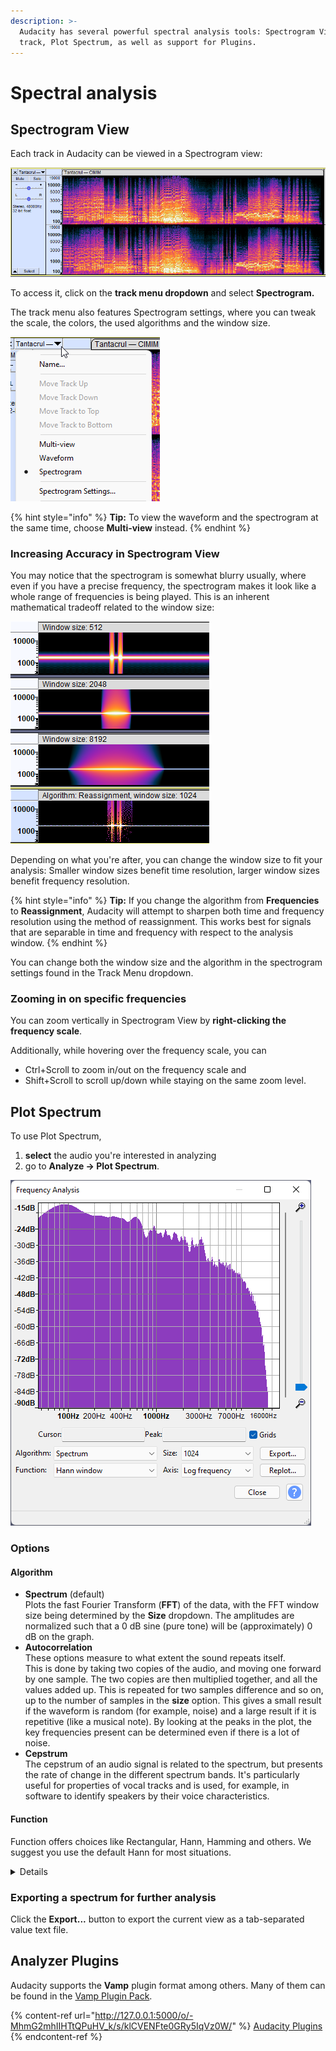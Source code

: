 ```yaml
---
description: >-
  Audacity has several powerful spectral analysis tools: Spectrogram View per
  track, Plot Spectrum, as well as support for Plugins.
---
```


# Spectral analysis

## Spectrogram View

Each track in Audacity can be viewed in a Spectrogram view:

<div align="left">

<img src="../.gitbook/assets/spectrogram.png" alt="Spectrogram view of a track">

</div>

To access it, click on the **track menu dropdown** and select **Spectrogram.**

The track menu also features Spectrogram settings, where you can tweak the scale, the colors, the used algorithms and the window size.

<div align="left">

<img src="../.gitbook/assets/track menu spectrogram.png" alt="The Track Menu dropdown">

</div>

{% hint style="info" %}
**Tip:** To view the waveform and the spectrogram at the same time, choose **Multi-view** instead.
{% endhint %}

### Increasing Accuracy in Spectrogram View

You may notice that the spectrogram is somewhat blurry usually, where even if you have a precise frequency, the spectrogram makes it look like a whole range of frequencies is being played. This is an inherent mathematical tradeoff related to the window size:

<div align="left">

<img src="../.gitbook/assets/Audacity_u0lMBchIkj.png" alt="Different window sizes in comparison">

</div>

Depending on what you're after, you can change the window size to fit your analysis: Smaller window sizes benefit time resolution, larger window sizes benefit frequency resolution.

{% hint style="info" %}
**Tip:** If you change the algorithm from **Frequencies** to **Reassignment**, Audacity will attempt to sharpen both time and frequency resolution using the method of reassignment. This works best for signals that are separable in time and frequency with respect to the analysis window.
{% endhint %}

You can change both the window size and the algorithm in the spectrogram settings found in the Track Menu dropdown.&#x20;

### Zooming in on specific frequencies

You can zoom vertically in Spectrogram View by **right-clicking the frequency scale**.

Additionally, while hovering over the frequency scale, you can&#x20;

* Ctrl+Scroll to zoom in/out on the frequency scale and
* Shift+Scroll to scroll up/down while staying on the same zoom level.&#x20;

## Plot Spectrum

To use Plot Spectrum,&#x20;

1. **select** the audio you're interested in analyzing
2. go to **Analyze -> Plot Spectrum**.

![The Plot Spectrum Window](<../.gitbook/assets/plot spectrum.png>)

### Options

#### Algorithm

* **Spectrum** (default) \
  Plots the fast Fourier Transform (**FFT**) of the data, with the FFT window size being determined by the **Size** dropdown. The amplitudes are normalized such that a 0 dB sine (pure tone) will be (approximately) 0 dB on the graph.
* **Autocorrelation**\
  These options measure to what extent the sound repeats itself. \
  This is done by taking two copies of the audio, and moving one forward by one sample. The two copies are then multiplied together, and all the values added up. This is repeated for two samples difference and so on, up to the number of samples in the **size** option. This gives a small result if the waveform is random (for example, noise) and a large result if it is repetitive (like a musical note). By looking at the peaks in the plot, the key frequencies present can be determined even if there is a lot of noise.
* **Cepstrum**\
  The cepstrum of an audio signal is related to the spectrum, but presents the rate of change in the different spectrum bands. It's particularly useful for properties of vocal tracks and is used, for example, in software to identify speakers by their voice characteristics.

#### Function

Function offers choices like Rectangular, Hann, Hamming and others. We suggest you use the default Hann for most situations.&#x20;

<details>

<summary>Details</summary>

The fundamental principle at work here is that the way we observe our data changes what we see. The "true spectrum" of your project would be computed over the entire project and would provide very detailed frequency resolution but essentially no time resolution at all. In other words, this "true spectrum" would offer an average frequency distribution over the entire project. If we select a short interval of audio, the short-time spectrum has frequency resolution limited by the observation window time AND the result is affected by the spectrum of the window itself. For general audio analysis, the Rectangular window is least desirable, and the other options offer slightly different effects

</details>

### Exporting a spectrum for further analysis

Click the **Export...** button to export the current view as a tab-separated value text file.&#x20;

## Analyzer Plugins

Audacity supports the **Vamp** plugin format among others. Many of them can be found in the [Vamp Plugin Pack](http://127.0.0.1:5000/s/klCVENFte0GRy5IqVz0W/realtime-effects/plugin-suites#vamp-plugin-pack).&#x20;

{% content-ref url="http://127.0.0.1:5000/o/-MhmG2mhIIHTtQPuHV_k/s/klCVENFte0GRy5IqVz0W/" %}
[Audacity Plugins](http://127.0.0.1:5000/o/-MhmG2mhIIHTtQPuHV\_k/s/klCVENFte0GRy5IqVz0W/)
{% endcontent-ref %}

